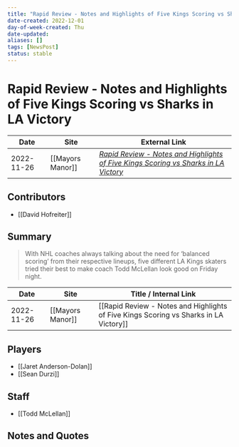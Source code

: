 ```yaml
---
title: "Rapid Review - Notes and Highlights of Five Kings Scoring vs Sharks in LA Victory"
date-created: 2022-12-01
day-of-week-created: Thu
date-updated: 
aliases: []
tags: [NewsPost]
status: stable
---
```


# Rapid Review - Notes and Highlights of Five Kings Scoring vs Sharks in LA Victory

| Date       | Site             | External Link                                                                                                                                                                                           |
| ---------- | ---------------- | ------------------------------------------------------------------------------------------------------------------------------------------------------------------------------------------------------- |
| 2022-11-26 | [[Mayors Manor]] | [*Rapid Review - Notes and Highlights of Five Kings Scoring vs Sharks in LA Victory*](https://mayorsmanor.com/2022/11/rapid-review-notes-and-highlights-of-five-kings-scoring-vs-sharks-in-la-victory/) |

## Contributors
- [[David Hofreiter]]

## Summary
> With NHL coaches always talking about the need for ‘balanced scoring’ from their respective lineups, five different LA Kings skaters tried their best to make coach Todd McLellan look good on Friday night.

| Date       | Site             | Title / Internal Link                                                                 |
| ---------- | ---------------- | ------------------------------------------------------------------------------------- |
| 2022-11-26 | [[Mayors Manor]] | [[Rapid Review - Notes and Highlights of Five Kings Scoring vs Sharks in LA Victory]] |

## Players
- [[Jaret Anderson-Dolan]]
- [[Sean Durzi]]

## Staff
- [[Todd McLellan]]

## Notes and Quotes
> 

